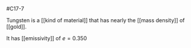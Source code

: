 #C17-7 

Tungsten is a [[kind of material]] that has nearly the [[mass density]] of [[gold]].

It has [[emissivity]] of $e=0.350$
